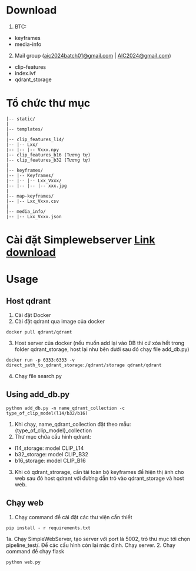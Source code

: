 # Download
1. BTC:
+ keyframes
+ media-info  
2. Mail group (aic2024batch01@gmail.com | AIC2024@gmail.com) 
+ clip-features
+ index.ivf
+ qdrant_storage

# Tổ chức thư mục
```
|-- static/ 
|
|-- templates/
|
|-- clip_features_l14/
|-- |-- Lxx/
|-- |-- |-- Vxxx.npy
|-- clip_features_b16 (Tương tự)
|-- clip_features_b32 (Tương tự)
|
|-- keyframes/
|-- |-- Keyframes/
|-- |-- |-- Lxx_Vxxx/
|-- |-- |-- |-- xxx.jpg
|
|-- map-keyframes/
|-- |-- Lxx_Vxxx.csv
|
|-- media_info/
|-- |-- Lxx_Vxxx.json
```
# Cài đặt Simplewebserver [Link download](simplewebserver.org)
# Usage
## Host qdrant
1. Cài đặt Docker
2. Cài đặt qdrant qua image của docker
```
docker pull qdrant/qdrant
```
3. Host server của docker  (nếu muốn add lại vào DB thì cứ xóa hết trong folder qdrant_storage, host lại như bên dưới sau đó chạy file add_db.py)
```
docker run -p 6333:6333 -v direct_path_to_qdrant_storage:/qdrant/storage qdrant/qdrant
```
4. Chạy file search.py 
## Using add_db.py
```
python add_db.py -n name_qdrant_collection -c type_of_clip_model(l14/b32/b16)
```
1. Khi chạy, name_qdrant_collection đặt theo mẫu: {type_of_clip_model}_collection
2. Thư mục chứa cấu hình qdrant:
- l14_storage: model CLIP_L14
- b32_storage: model CLIP_B32
- b16_storage: model CLIP_B16
3. Khi có qdrant_strorage, cần tải toàn bộ keyframes để hiện thị ảnh cho web sau đó host qdrant với đường dẫn trỏ vào qdrant_storage và host web.

## Chạy web
1. Chạy command để cài đặt các thư viện cần thiết
```
pip install - r requirements.txt
```
1a. Chạy SimpleWebServer, tạo server với port là 5002, trỏ thư mục tới chọn pipeline_test/. Để các cấu hình còn lại mặc định. Chạy server.
2. Chạy command để chạy flask
```
python web.py
```

